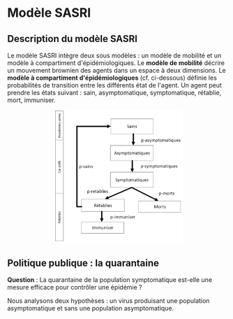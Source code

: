 # Modèle SASRI 

## Description du modèle SASRI

Le modèle SASRI intègre deux sous modèles : un modèle de mobilité et un modèle à compartiment d'épidémiologiques.
Le **modèle de mobilité** décrire un mouvement brownien des agents dans un espace à deux dimensions. Le **modèle à compartiment d'épidémiologiques** (cf. ci-dessous) définie les probabilités de transition entre les différents état de l'agent. Un agent peut prendre les états suivant : sain, asymptomatique, symptomatique, rétablie, mort, immuniser. 

<p align="center">
  <img width="60%" height="60%" src="./schéma/Model SASRI.png">
</p>


## Politique publique : la quarantaine

**Question** : La quarantaine de la population symptomatique est-elle une mesure efficace pour contrôler une épidémie ? 

Nous analysons deux hypothèses : un virus produisant une population asymptomatique et sans une population asymptomatique.
